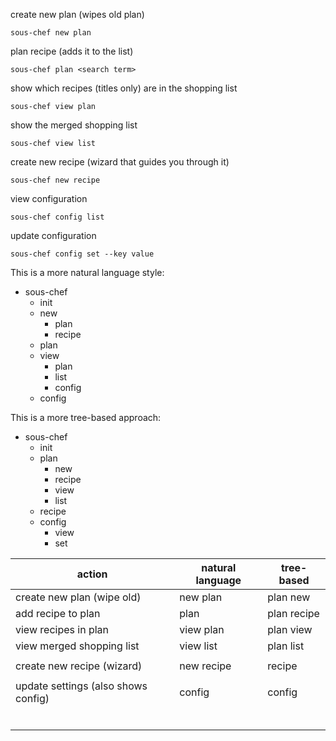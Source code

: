 create new plan (wipes old plan)
```shell
sous-chef new plan 
```

plan recipe (adds it to the list)
```shell
sous-chef plan <search term> 
```

show which recipes (titles only) are in the shopping list
```shell
sous-chef view plan
```

show the merged shopping list
```shell
sous-chef view list
```

create new recipe (wizard that guides you through it)
```shell
sous-chef new recipe 
```

view configuration 
```shell
sous-chef config list
```

update configuration 
```shell
sous-chef config set --key value 
```


This is a more natural language style:
- sous-chef 
  - init <setup wizard for recipes folder etc> 
  - new 
    - plan
    - recipe <wizard> 
  - plan <search>
  - view
    - plan
    - list
    - config
  - config <args>

This is a more tree-based approach: 
- sous-chef
  - init <setup wizard for recipes folder etc> 
  - plan
    - new
    - recipe <search> 
    - view
    - list
  - recipe <wizard>
  - config
    - view
    - set

| action                              | natural language | tree-based           | 
|-------------------------------------|------------------|----------------------|
| create new plan (wipe old)          | new plan         | plan new             |
| add recipe to plan                  | plan <search>    | plan recipe <search> |
| view recipes in plan                | view plan        | plan view            |
| view merged shopping list           | view list        | plan list            |
|                                     |                  |                      |
| create new recipe (wizard)          | new recipe       | recipe               |
|                                     |                  |                      |
| update settings (also shows config) | config <args>    | config <args>        |
|                                     |                  |                      |
|                                     |                  |                      |
|                                     |                  |                      |
|                                     |                  |                      |
|                                     |                  |                      |
|                                     |                  |                      |

